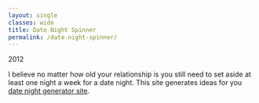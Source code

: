 ```yaml
---
layout: single
classes: wide
title: Date Night Spinner
permalink: /date-night-spinner/
---
```

2012

I believe no matter how old your relationship is you still need to set aside at least one night a week for a date night. This site generates ideas for you [date night generator site](http://datenightspinner.com).
